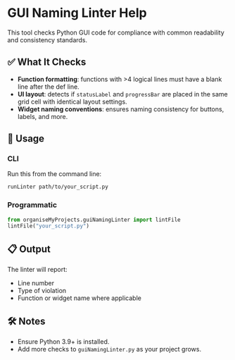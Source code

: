 # GUI Naming Linter Help

This tool checks Python GUI code for compliance with common readability and consistency standards.

## ✅ What It Checks

- **Function formatting**: functions with >4 logical lines must have a blank line after the def line.
- **UI layout**: detects if `statusLabel` and `progressBar` are placed in the same grid cell with identical layout settings.
- **Widget naming conventions**: ensures naming consistency for buttons, labels, and more.

## 🚀 Usage

### CLI
Run this from the command line:
```bash
runLinter path/to/your_script.py
```

### Programmatic
```python
from organiseMyProjects.guiNamingLinter import lintFile
lintFile("your_script.py")
```

## 📋 Output
The linter will report:
- Line number
- Type of violation
- Function or widget name where applicable

## 🛠 Notes
- Ensure Python 3.9+ is installed.
- Add more checks to `guiNamingLinter.py` as your project grows.
